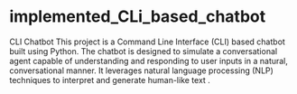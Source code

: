 # implemented_CLi_based_chatbot
CLI Chatbot This project is a Command Line Interface (CLI) based chatbot built using Python. The chatbot is designed to simulate a conversational agent capable of understanding and responding to user inputs in a natural, conversational manner. It leverages natural language processing (NLP) techniques to interpret and generate human-like text .
